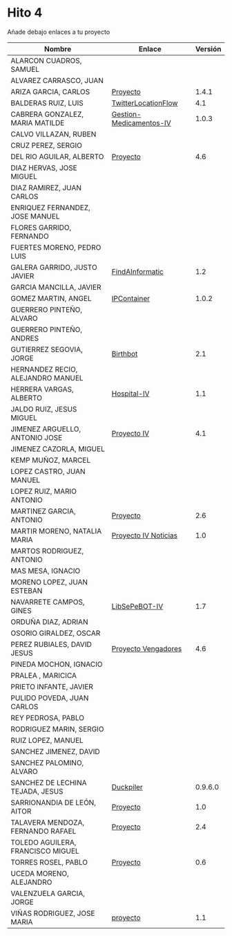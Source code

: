 # Hito 4

Añade debajo enlaces a tu proyecto

| Nombre | Enlace | Versión |
|--------|--------|---------|
| ALARCON CUADROS, SAMUEL| | |
| ALVAREZ CARRASCO, JUAN| | |
| ARIZA GARCIA, CARLOS|[Proyecto](https://github.com/AGCarlos/IV_1819_Proyecto) |1.4.1 |
| BALDERAS RUIZ, LUIS|[TwitterLocationFlow](https://github.com/luisbalru/TwitterLocationFlow) |4.1 |
| CABRERA GONZALEZ, MARIA MATILDE|[Gestion-Medicamentos-IV](https://github.com/mati3/Gestion-Medicamentos-IV)|1.0.3|
| CALVO VILLAZAN, RUBEN| | |
| CRUZ PEREZ, SERGIO| | |
| DEL RIO AGUILAR, ALBERTO| [Proyecto](https://github.com/berbus/proyectoIV) | 4.6 |
| DIAZ HERVAS, JOSE MIGUEL| | |
| DIAZ RAMIREZ, JUAN CARLOS| | |
| ENRIQUEZ FERNANDEZ, JOSE MANUEL| | |
| FLORES GARRIDO, FERNANDO| | |
| FUERTES MORENO, PEDRO LUIS| | |
| GALERA GARRIDO, JUSTO JAVIER| [FindAInformatic](https://github.com/JotaGalera/FindAInformatic) | 1.2 |
| GARCIA MANCILLA, JAVIER| | |
| GOMEZ MARTIN, ANGEL| [IPContainer](https://github.com/harvestcore/IPContainer) | 1.0.2 |
| GUERRERO PINTEÑO, ALVARO| | |
| GUERRERO PINTEÑO, ANDRES| | |
| GUTIERREZ SEGOVIA, JORGE| [Birthbot](https://github.com/Saytes/Birthbot) | 2.1 |
| HERNANDEZ RECIO, ALEJANDRO MANUEL| | |
| HERRERA VARGAS, ALBERTO|[Hospital-IV](https://github.com/alberturria/Hospital) | 1.1 |
| JALDO RUIZ, JESUS MIGUEL| | |
| JIMENEZ ARGUELLO, ANTONIO JOSE| [Proyecto IV](https://github.com/antonioJ95/ProyectoIV) |4.1|
| JIMENEZ CAZORLA, MIGUEL| | |
| KEMP MUÑOZ, MARCEL| | |
| LOPEZ CASTRO, JUAN MANUEL| | |
| LOPEZ RUIZ, MARIO ANTONIO| | |
| MARTINEZ GARCIA, ANTONIO| [Proyecto](https://github.com/antoniomg89/Project-Z) | 2.6 |
| MARTIR MORENO, NATALIA MARIA|[Proyecto IV Noticias](https://github.com/natalia2911/ProyectoIV-BOT)|1.0|
| MARTOS RODRIGUEZ, ANTONIO| | |
| MAS MESA, IGNACIO | | |
| MORENO LOPEZ, JUAN ESTEBAN| | |
| NAVARRETE CAMPOS, GINES|[LibSePeBOT-IV](https://github.com/GinesNC/LibSePeBOT-IV) |1.7|
| ORDUÑA DIAZ, ADRIAN| | |
| OSORIO GIRALDEZ, OSCAR| | |
| PEREZ RUBIALES, DAVID JESUS| [Proyecto Vengadores](https://github.com/Davidj231996/Proyecto-Vengadores)| 4.6|
| PINEDA MOCHON, IGNACIO| | |
| PRALEA , MARICICA| | |
| PRIETO INFANTE, JAVIER| | |
| PULIDO POVEDA, JUAN CARLOS| | |
| REY PEDROSA, PABLO| | |
| RODRIGUEZ MARIN, SERGIO| | |
| RUIZ LOPEZ, MANUEL | | |
| SANCHEZ JIMENEZ, DAVID| | |
| SANCHEZ PALOMINO, ALVARO| | |
| SANCHEZ DE LECHINA TEJADA, JESUS| [Duckpiler](https://github.com/jojelupipa/Duckpiler) | 0.9.6.0|
| SARRIONANDIA DE LEÓN, AITOR|[Proyecto](https://github.com/aitorSDL/proyecto-iv-1819)|1.0|
| TALAVERA MENDOZA, FERNANDO RAFAEL| [Proyecto](https://github.com/Thejokeri/IV-18-19-Proyecto) | 2.4 |
| TOLEDO AGUILERA, FRANCISCO MIGUEL| | |
| TORRES ROSEL, PABLO| [Proyecto](https://github.com/pablotr9/SimuladorBolsa-IV1819) | 0.6 |
| UCEDA MORENO, ALEJANDRO| | |
| VALENZUELA GARCIA, JORGE| | |
| VIÑAS RODRIGUEZ, JOSE MARIA | [proyecto](https://github.com/joseviro/ProyectoTPV) | 1.1 |
